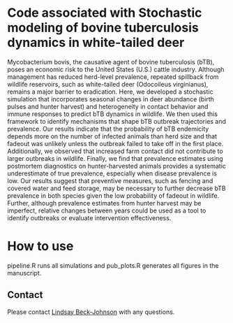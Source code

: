 # Code associated with Stochastic modeling of bovine tuberculosis dynamics in white-tailed deer

Mycobacterium bovis, the causative agent of bovine tuberculosis (bTB), poses an economic risk to the United States (U.S.) cattle industry. Although management has reduced herd-level prevalence, repeated spillback from wildlife reservoirs, such as white-tailed deer (Odocoileus virginianus), remains a major barrier to eradication. Here, we developed a stochastic simulation that incorporates seasonal changes in deer abundance (birth pulses and hunter harvest) and heterogeneity in contact behavior and immune responses to predict bTB dynamics in wildlife. We then used this framework to identify mechanisms that shape bTB outbreak trajectories and prevalence. Our results indicate that the probability of bTB endemicity depends more on the number of infected animals than herd size and that fadeout was unlikely unless the outbreak failed to take off in the first place. Additionally, we observed that increased farm contact did not contribute to larger outbreaks in wildlife. Finally, we find that prevalence estimates using postmortem diagnostics on hunter-harvested animals provides a systematic underestimate of true prevalence, especially when disease prevalence is low. Our results suggest that preventive measures, such as fencing and covered water and feed storage, may be necessary to further decrease bTB prevalence in both species given the low probability of fadeout in wildlife. Further, although prevalence estimates from hunter harvest may be imperfect, relative changes between years could be used as a tool to identify outbreaks or evaluate intervention effectiveness.

# How to use

pipeline.R runs all simulations and pub_plots.R generates all figures in the manuscript.

## Contact
Please contact [Lindsay Beck-Johnson](mailto:L.Beck-Johnson@colostate.edu) with any questions.

